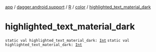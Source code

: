 [app](../../../index.md) / [dagger.android.support](../../index.md) / [R](../index.md) / [color](index.md) / [highlighted_text_material_dark](./highlighted_text_material_dark.md)

# highlighted_text_material_dark

`static val highlighted_text_material_dark: `[`Int`](https://kotlinlang.org/api/latest/jvm/stdlib/kotlin/-int/index.html)
`static val highlighted_text_material_dark: `[`Int`](https://kotlinlang.org/api/latest/jvm/stdlib/kotlin/-int/index.html)